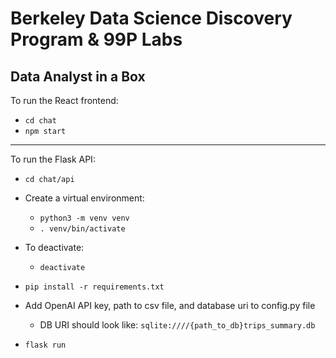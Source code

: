 # Berkeley Data Science Discovery Program & 99P Labs
## Data Analyst in a Box

To run the React frontend:
* `cd chat`
* `npm start`

---

To run the Flask API:
* `cd chat/api`
* Create a virtual environment:
    * `python3 -m venv venv`
    * `. venv/bin/activate`
* To deactivate: 
    * `deactivate`

* `pip install -r requirements.txt`
* Add OpenAI API key, path to csv file, and database uri to config.py file
    * DB URI should look like: `sqlite:////{path_to_db}trips_summary.db`
* `flask run`